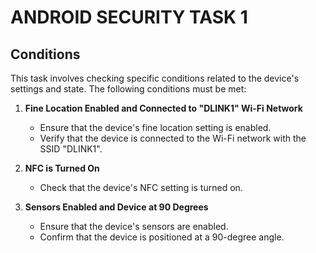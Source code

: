 # ANDROID SECURITY TASK 1

## Conditions

This task involves checking specific conditions related to the device's settings and state. The following conditions must be met:

1. **Fine Location Enabled and Connected to "DLINK1" Wi-Fi Network**
   - Ensure that the device's fine location setting is enabled.
   - Verify that the device is connected to the Wi-Fi network with the SSID "DLINK1".

2. **NFC is Turned On**
   - Check that the device's NFC setting is turned on.

3. **Sensors Enabled and Device at 90 Degrees**
   - Ensure that the device's sensors are enabled.
   - Confirm that the device is positioned at a 90-degree angle.
